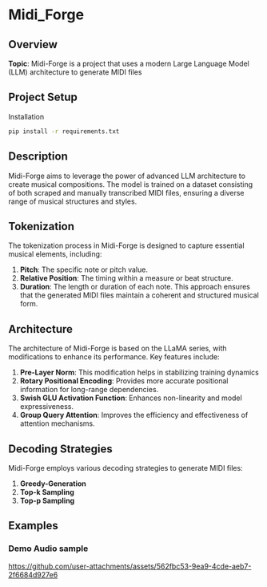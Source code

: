 # Midi_Forge

## Overview

**Topic**: Midi-Forge is a project that uses a modern Large Language Model (LLM) architecture to generate MIDI files

## Project Setup
Installation

```bash
pip install -r requirements.txt
```

 ## Description
 
Midi-Forge aims to leverage the power of advanced LLM architecture to create musical compositions. The model is trained on a dataset consisting of both scraped and manually transcribed MIDI files, ensuring a diverse range of musical structures and styles. 

## Tokenization

The tokenization process in Midi-Forge is designed to capture essential musical elements, including:

1. **Pitch**: The specific note or pitch value.
2. **Relative Position**: The timing within a measure or beat structure.
3. **Duration**: The length or duration of each note.
This approach ensures that the generated MIDI files maintain a coherent and structured musical form.

## Architecture
The architecture of Midi-Forge is based on the LLaMA series, with modifications to enhance its performance. Key features include:
1. **Pre-Layer Norm**: This modification helps in stabilizing training dynamics
2. **Rotary Positional Encoding**: Provides more accurate positional information for long-range dependencies.
3. **Swish GLU Activation Function**: Enhances non-linearity and model expressiveness.
4. **Group Query Attention**: Improves the efficiency and effectiveness of attention mechanisms.

## Decoding Strategies
Midi-Forge employs various decoding strategies to generate MIDI files:
1. **Greedy-Generation**
2. **Top-k Sampling**
3. **Top-p Sampling**

## Examples
### Demo Audio sample

https://github.com/user-attachments/assets/562fbc53-9ea9-4cde-aeb7-2f6684d927e6

